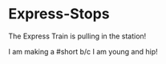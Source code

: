 # Express-Stops
The Express Train is pulling in the station!

I am making a #short b/c I am young and hip!
